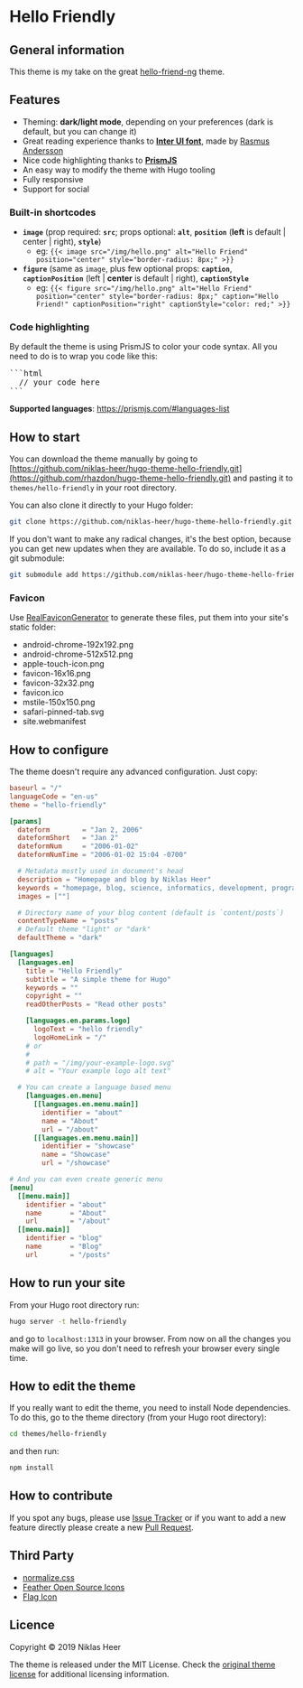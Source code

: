 # Hello Friendly

<!-- TODO: Add image like: ![Hello Friendly](https://dsh.re/d27822) -->

## General information

This theme is my take on the great [hello-friend-ng](https://github.com/rhazdon/hugo-theme-hello-friend-ng) theme.

## Features

- Theming: **dark/light mode**, depending on your preferences (dark is default, but you can change it)
- Great reading experience thanks to [**Inter UI font**](https://rsms.me/inter/), made by [Rasmus Andersson](https://rsms.me/about/)
- Nice code highlighting thanks to [**PrismJS**](https://prismjs.com)
- An easy way to modify the theme with Hugo tooling
- Fully responsive
- Support for social

### Built-in shortcodes

- **`image`** (prop required: **`src`**; props optional: **`alt`**, **`position`** (**left** is default | center | right), **`style`**)
  - eg: `{{< image src="/img/hello.png" alt="Hello Friend" position="center" style="border-radius: 8px;" >}}`
- **`figure`** (same as `image`, plus few optional props: **`caption`**, **`captionPosition`** (left | **center** is default | right), **`captionStyle`**
  - eg: `{{< figure src="/img/hello.png" alt="Hello Friend" position="center" style="border-radius: 8px;" caption="Hello Friend!" captionPosition="right" captionStyle="color: red;" >}}`

### Code highlighting

By default the theme is using PrismJS to color your code syntax. All you need to do is to wrap you code like this:

<pre>
```html
  // your code here
```
</pre>

**Supported languages**: https://prismjs.com/#languages-list

## How to start

You can download the theme manually by going to [https://github.com/niklas-heer/hugo-theme-hello-friendly.git](https://github.com/rhazdon/hugo-theme-hello-friendly.git) and pasting it to `themes/hello-friendly` in your root directory.

You can also clone it directly to your Hugo folder:

```bash
git clone https://github.com/niklas-heer/hugo-theme-hello-friendly.git themes/hello-friendly
```

If you don't want to make any radical changes, it's the best option, because you can get new updates when they are available. To do so, include it as a git submodule:

```bash
git submodule add https://github.com/niklas-heer/hugo-theme-hello-friendly.git themes/hello-friendly
```

### Favicon

Use [RealFaviconGenerator](https://realfavicongenerator.net/) to generate these files, put them into your site's static folder:

- android-chrome-192x192.png
- android-chrome-512x512.png
- apple-touch-icon.png
- favicon-16x16.png
- favicon-32x32.png
- favicon.ico
- mstile-150x150.png
- safari-pinned-tab.svg
- site.webmanifest

## How to configure

The theme doesn't require any advanced configuration. Just copy:

```toml
baseurl = "/"
languageCode = "en-us"
theme = "hello-friendly"

[params]
  dateform        = "Jan 2, 2006"
  dateformShort   = "Jan 2"
  dateformNum     = "2006-01-02"
  dateformNumTime = "2006-01-02 15:04 -0700"

  # Metadata mostly used in document's head
  description = "Homepage and blog by Niklas Heer"
  keywords = "homepage, blog, science, informatics, development, programming"
  images = [""]

  # Directory name of your blog content (default is `content/posts`)
  contentTypeName = "posts"
  # Default theme "light" or "dark"
  defaultTheme = "dark"

[languages]
  [languages.en]
    title = "Hello Friendly"
    subtitle = "A simple theme for Hugo"
    keywords = ""
    copyright = ""
    readOtherPosts = "Read other posts"

    [languages.en.params.logo]
      logoText = "hello friendly"
      logoHomeLink = "/"
    # or
    #
    # path = "/img/your-example-logo.svg"
    # alt = "Your example logo alt text"

  # You can create a language based menu
    [languages.en.menu]
      [[languages.en.menu.main]]
        identifier = "about"
        name = "About"
        url = "/about"
      [[languages.en.menu.main]]
        identifier = "showcase"
        name = "Showcase"
        url = "/showcase"

# And you can even create generic menu
[menu]
  [[menu.main]]
    identifier = "about"
    name       = "About"
    url        = "/about"
  [[menu.main]]
    identifier = "blog"
    name       = "Blog"
    url        = "/posts"
```

## How to run your site

From your Hugo root directory run:

```bash
hugo server -t hello-friendly
```

and go to `localhost:1313` in your browser. From now on all the changes you make will go live, so you don't need to refresh your browser every single time.

## How to edit the theme

If you really want to edit the theme, you need to install Node dependencies. To do this, go to the theme directory (from your Hugo root directory):

```bash
cd themes/hello-friendly
```

and then run:

```bash
npm install
```

## How to contribute

If you spot any bugs, please use [Issue Tracker](https://github.com/niklas-heer/hugo-theme-hello-friendly/issues) or if you want to add a new feature directly please create a new [Pull Request](https://github.com/rhazdon/hugo-theme-hello-friendly/pulls).

## Third Party

- [normalize.css](https://github.com/necolas/normalize.css)
- [Feather Open Source Icons](https://github.com/feathericons/feather)
- [Flag Icon](https://github.com/lipis/flag-icon-css)

## Licence

Copyright © 2019 Niklas Heer

The theme is released under the MIT License. Check the [original theme license](https://github.com/niklas-heer/hugo-theme-hello-friendly/blob/master/LICENSE.md) for additional licensing information.
